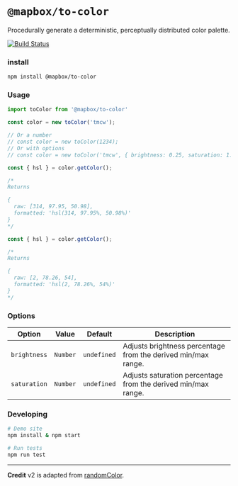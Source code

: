`@mapbox/to-color`
===

Procedurally generate a deterministic, perceptually distributed color palette.

[![Build Status](https://travis-ci.org/mapbox/to-color.svg)](https://travis-ci.org/mapbox/to-color)

### install

```bash
npm install @mapbox/to-color
```

### Usage

```js
import toColor from '@mapbox/to-color'

const color = new toColor('tmcw');

// Or a number
// const color = new toColor(1234);
// Or with options
// const color = new toColor('tmcw', { brightness: 0.25, saturation: 1.1 });

const { hsl } = color.getColor();

/*
Returns

{
  raw: [314, 97.95, 50.98],
  formatted: 'hsl(314, 97.95%, 50.98%)'
}
*/

const { hsl } = color.getColor();

/*
Returns

{
  raw: [2, 78.26, 54],
  formatted: 'hsl(2, 78.26%, 54%)'
}
*/
```

### Options

| Option | Value | Default | Description |
| --- | --- | --- | --- |
| `brightness` | `Number` | `undefined` | Adjusts brightness percentage from the derived min/max range. |
| `saturation` | `Number` | `undefined` | Adjusts saturation percentage from the derived min/max range. |

### Developing

```bash
# Demo site
npm install & npm start

# Run tests
npm run test
```

---

**Credit** v2 is adapted from [randomColor](https://github.com/davidmerfield/randomColor).
